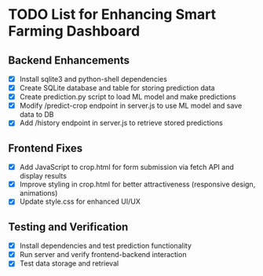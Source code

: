 # TODO List for Enhancing Smart Farming Dashboard

## Backend Enhancements
- [x] Install sqlite3 and python-shell dependencies
- [x] Create SQLite database and table for storing prediction data
- [x] Create prediction.py script to load ML model and make predictions
- [x] Modify /predict-crop endpoint in server.js to use ML model and save data to DB
- [x] Add /history endpoint in server.js to retrieve stored predictions

## Frontend Fixes
- [x] Add JavaScript to crop.html for form submission via fetch API and display results
- [x] Improve styling in crop.html for better attractiveness (responsive design, animations)
- [x] Update style.css for enhanced UI/UX

## Testing and Verification
- [x] Install dependencies and test prediction functionality
- [x] Run server and verify frontend-backend interaction
- [x] Test data storage and retrieval
